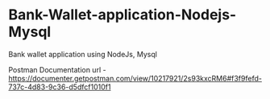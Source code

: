 # Bank-Wallet-application-Nodejs-Mysql
Bank wallet application using NodeJs, Mysql

Postman Documentation url - https://documenter.getpostman.com/view/10217921/2s93kxcRM6#f3f9fefd-737c-4d83-9c36-d5dfcf1010f1
